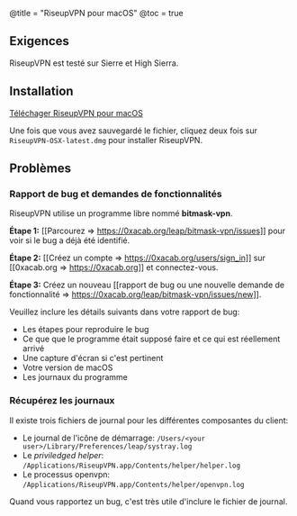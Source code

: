 @title = "RiseupVPN pour macOS"
@toc = true

## Exigences

RiseupVPN est testé sur Sierre et High Sierra.

## Installation

<a class="btn btn-default btn-lg" href="https://downloads.leap.se/RiseupVPN/osx/RiseupVPN-OSX-latest.dmg"><i class="fa fa-download"></i> Téléchager RiseupVPN pour macOS</a>

Une fois que vous avez sauvegardé le fichier, cliquez deux fois sur <code>RiseupVPN-OSX-latest.dmg</code> pour installer RiseupVPN.

## Problèmes

### Rapport de bug et demandes de fonctionnalités 

RiseupVPN utilise un programme libre nommé <b>bitmask-vpn</b>.

**Étape 1:** [[Parcourez => https://0xacab.org/leap/bitmask-vpn/issues]] pour voir si le bug a déjà été identifié.

**Étape 2:** [[Créez un compte => https://0xacab.org/users/sign_in]] sur [[0xacab.org => https://0xacab.org]] et connectez-vous.

**Étape 3:** Créez un nouveau [[rapport de bug ou une nouvelle demande de fonctionnalité => https://0xacab.org/leap/bitmask-vpn/issues/new]].

Veuillez inclure les détails suivants dans votre rapport de bug:

* Les étapes pour reproduire le bug
* Ce que que le programme était supposé faire et ce qui est réellement arrivé
* Une capture d'écran si c'est pertinent
* Votre version de macOS
* Les journaux du programme

### Récupérez les journaux

Il existe trois fichiers de journal pour les différentes composantes du client:

* Le journal de l'icône de démarrage: `/Users/<your user>/Library/Preferences/leap/systray.log`
* Le *priviledged helper*: `/Applications/RiseupVPN.app/Contents/helper/helper.log`
* Le processus openvpn: `/Applications/RiseupVPN.app/Contents/helper/openvpn.log`

Quand vous rapportez un bug, c'est très utile d'inclure le fichier de journal.
